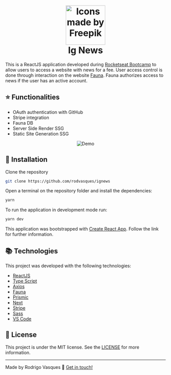 
<h1 align="center">
    <img alt="Icons made by Freepik" src="https://cdn-icons-png.flaticon.com/512/2965/2965851.png" height="124" width="124">
    <br>
    Ig News
</h1>

This is a ReactJS application developed during [Rocketseat Bootcamp](https://rocketseat.com.br/bootcamp) to allow users to access a website with news for a fee. User access control is done through interaction on the website [Fauna](https://fauna.com/). Fauna authorizes access to news if the user has an active account.

## :star: Functionalities

- OAuth authentication with GitHub
- Stripe integration
- Fauna DB
- Server Side Render SSG
- Static Site Generation SSG

<p align="center">
    <img alt="Demo" src="https://media.giphy.com/media/vgUV8AKceg3a6MeRbl/giphy.gif">
</p>



## :rocket: Installation

Clone the repository

```bash
git clone https://github.com/rodvasques/ignews
```

Open a terminal on the repository folder and install the dependencies:

```bash
yarn
```

To run the application in development mode run:

```bash
yarn dev
```

This application was bootstrapped with [Create React App](https://github.com/facebook/create-react-app). Follow the link for further information.

## :books: Technologies

This project was developed with the following technologies:

- [ReactJS](https://reactjs.org/)
- [Type Script](https://www.typescriptlang.org/)
- [Axios](https://axios-http.com/docs/intro)
- [Fauna](https://fauna.com/)
- [Prismic](https://prismic.io/)
- [Next](https://next-auth.js.org/)
- [Stripe](https://stripe.com/br)
- [Sass](https://sass-lang.com/)
- [VS Code](https://code.visualstudio.com/) 


## :memo: License

This project is under the MIT license. See the [LICENSE](https://github.com/rodvasques/ignews) for more information.

---

Made by Rodrigo Vasques :wave: [Get in touch!](https://www.linkedin.com/in/rodrigo-vasques-62292bb0/)